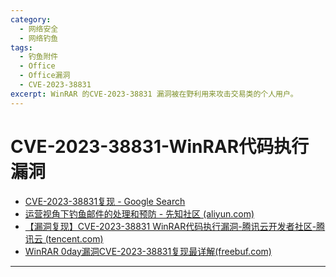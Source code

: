 ```yaml
---
category:
  - 网络安全
  - 网络钓鱼
tags:
  - 钓鱼附件
  - Office
  - Office漏洞
  - CVE-2023-38831
excerpt: WinRAR 的CVE-2023-38831 漏洞被在野利用来攻击交易类的个人用户。
---
```


# CVE-2023-38831-WinRAR代码执行漏洞

- [CVE-2023-38831复现 - Google Search](https://www.google.com/search?q=CVE-2023-38831复现&sca_esv=b805c9cdf219ff53&sxsrf=ADLYWIKbnBVTF_asaWmEeo6rvPiXJkjshw%3A1719545978771&source=hp&ei=ejB-Zvf1LIDb2roPpOip-AU&iflsig=AL9hbdgAAAAAZn4-im4Dj-iJ4UZ7mmqMr5hVHMGEAJ_Y&ved=0ahUKEwj3mvP5r_2GAxWArVYBHSR0Cl8Q4dUDCBY&uact=5&oq=CVE-2023-38831复现&gs_lp=Egdnd3Mtd2l6IhRDVkUtMjAyMy0zODgzMeWkjeeOsDIIEAAYgAQYogRI-DVQtwZY0zRwAngAkAEAmAHTAaAB-RSqAQYwLjE5LjG4AQPIAQD4AQGYAhCgAr8OqAIKwgIHECMYJxjqAsICBBAjGCfCAgsQABiABBiRAhiKBcICCBAAGIAEGLEDwgIOEC4YgAQYsQMY0QMYxwHCAhEQLhiABBixAxjRAxiDARjHAcICBRAAGIAEwgIIEAAYgAQYywHCAgQQABgewgIGEAAYCBgewgILEAAYgAQYhgMYigXCAggQABiiBBiJBZgDEpIHBDIuMTSgB-ld&sclient=gws-wiz)
- [运营视角下钓鱼邮件的处理和预防 - 先知社区 (aliyun.com)](https://xz.aliyun.com/t/13629?time__1311=mqmxnQ0QiQKWuD05DIB4Cu8BzDCQTD9GoD&alichlgref=https%3A%2F%2Fgithub.com%2Ftib36%2FPhishingBook%3Ftab%3Dreadme-ov-file&u_atoken=60275799dc149827eaef4a6b011bee5b&u_asession=01R28BuWQXMdhPMIFtVgkpbb1-Hx9saPkkAPSGg9eI8hqgWhAsghWkWvWO5-JcoACEJB-YY_UqRErInTL5mMzm-GyPlBJUEqctiaTooWaXr7I&u_asig=05Tagv33N1eVxEZeJYX48ZEHmPMOs5IK9PCcaNBGFqkkRuJPx7HObllYzT4f2eu5nYcdfbnE2O_t8er_rr_3-X3o1RVnqSOyHvd9kZsSxwyztLDKPTGj2avRp_Z1wyQ3-jKkOcRpydyGHjgninyBVjm5CNyD6nwBQYStehbH4l5G7BzhvSc0Kr8URjOX9Xe4tk6xi3vAtY4Ou9eoSjTzkbMKOztEkzQriawUOUNGNcc2UM8vt29NjhDY4wsnqcPQps1v4tcYsWSqirxxYNUs4bVeklRuAm0XwjxMW0M8d20Zl6gx6UxFgdF3ARCQ86jS_u_XR5hatHQVh06VuUZ-D1wA&u_aref=zc8fgiGWqcLpbGsvd93EaYXGVBM%3D)
- [【漏洞复现】CVE-2023-38831 WinRAR代码执行漏洞-腾讯云开发者社区-腾讯云 (tencent.com)](https://cloud.tencent.com/developer/article/2324062)
- [WinRAR 0day漏洞CVE-2023-38831复现最详解(freebuf.com)](https://www.freebuf.com/vuls/376409.html)

---

